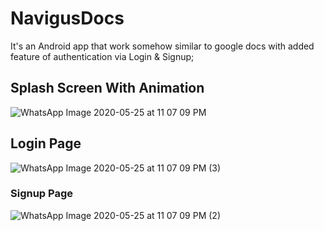 # NavigusDocs

It's an Android app that work somehow similar to google docs with added feature of authentication via Login & Signup;

## Splash Screen With Animation
![WhatsApp Image 2020-05-25 at 11 07 09 PM](https://user-images.githubusercontent.com/54972867/82834095-b5022880-9edd-11ea-90cc-20161d588fed.jpeg)

## Login Page
![WhatsApp Image 2020-05-25 at 11 07 09 PM (3)](https://user-images.githubusercontent.com/54972867/82834293-4d98a880-9ede-11ea-846a-fde0de282728.jpeg)

### Signup Page
![WhatsApp Image 2020-05-25 at 11 07 09 PM (2)](https://user-images.githubusercontent.com/54972867/82834394-9ea89c80-9ede-11ea-9889-df57d418d9e8.jpeg)
